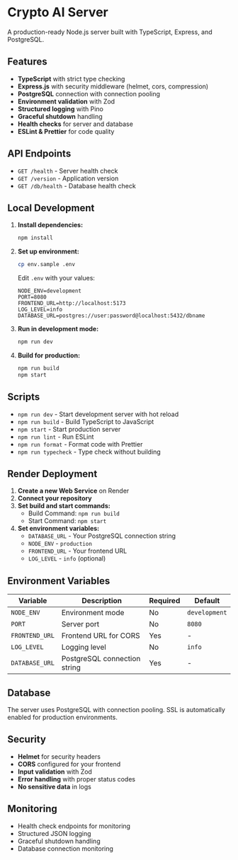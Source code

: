 # Crypto AI Server

A production-ready Node.js server built with TypeScript, Express, and PostgreSQL.

## Features

- **TypeScript** with strict type checking
- **Express.js** with security middleware (helmet, cors, compression)
- **PostgreSQL** connection with connection pooling
- **Environment validation** with Zod
- **Structured logging** with Pino
- **Graceful shutdown** handling
- **Health checks** for server and database
- **ESLint & Prettier** for code quality

## API Endpoints

- `GET /health` - Server health check
- `GET /version` - Application version
- `GET /db/health` - Database health check

## Local Development

1. **Install dependencies:**

   ```bash
   npm install
   ```

2. **Set up environment:**

   ```bash
   cp env.sample .env
   ```

   Edit `.env` with your values:

   ```
   NODE_ENV=development
   PORT=8080
   FRONTEND_URL=http://localhost:5173
   LOG_LEVEL=info
   DATABASE_URL=postgres://user:password@localhost:5432/dbname
   ```

3. **Run in development mode:**

   ```bash
   npm run dev
   ```

4. **Build for production:**
   ```bash
   npm run build
   npm start
   ```

## Scripts

- `npm run dev` - Start development server with hot reload
- `npm run build` - Build TypeScript to JavaScript
- `npm start` - Start production server
- `npm run lint` - Run ESLint
- `npm run format` - Format code with Prettier
- `npm run typecheck` - Type check without building

## Render Deployment

1. **Create a new Web Service** on Render
2. **Connect your repository**
3. **Set build and start commands:**
   - Build Command: `npm run build`
   - Start Command: `npm start`
4. **Set environment variables:**
   - `DATABASE_URL` - Your PostgreSQL connection string
   - `NODE_ENV` - `production`
   - `FRONTEND_URL` - Your frontend URL
   - `LOG_LEVEL` - `info` (optional)

## Environment Variables

| Variable       | Description                  | Required | Default       |
| -------------- | ---------------------------- | -------- | ------------- |
| `NODE_ENV`     | Environment mode             | No       | `development` |
| `PORT`         | Server port                  | No       | `8080`        |
| `FRONTEND_URL` | Frontend URL for CORS        | Yes      | -             |
| `LOG_LEVEL`    | Logging level                | No       | `info`        |
| `DATABASE_URL` | PostgreSQL connection string | Yes      | -             |

## Database

The server uses PostgreSQL with connection pooling. SSL is automatically enabled for production environments.

## Security

- **Helmet** for security headers
- **CORS** configured for your frontend
- **Input validation** with Zod
- **Error handling** with proper status codes
- **No sensitive data** in logs

## Monitoring

- Health check endpoints for monitoring
- Structured JSON logging
- Graceful shutdown handling
- Database connection monitoring
